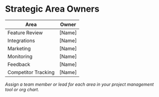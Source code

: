 # Strategic Area Owners

| Area                | Owner         |
|---------------------|--------------|
| Feature Review      | [Name]       |
| Integrations        | [Name]       |
| Marketing           | [Name]       |
| Monitoring          | [Name]       |
| Feedback            | [Name]       |
| Competitor Tracking | [Name]       |

*Assign a team member or lead for each area in your project management tool or org chart.* 